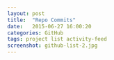 ```yaml
---
layout: post
title:  "Repo Commits"
date:   2015-06-27 16:00:20
categories: GitHub
tags: project list activity-feed
screenshot: github-list-2.jpg
---
```

